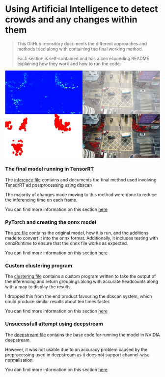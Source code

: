 # Using Artificial Intelligence to detect crowds and any changes within them
> This GitHub repository documents the different approaches and methods tried along with containing the final working method.
> 
> Each section is self-contained and has a corresponding README explaining how they work and how to run the code.

![](allMaps.jpg)

### The final model running in TensorRT
The [inference file](inference) contains and documents the final method used involving TensorRT ad postprocessing using dbscan

The majority of changes made moving to this method were done to reduce the inferencing time on each frame.

You can find more information on this section [here](inference/README.md)

### PyTorch and creating the onnx model
The [src file](src) contains the original model, how it is run, and the additions made to convert it into the onnx format. Additionally, it includes testing with onnxRuntime to ensure that the onnx file works as expected.

You can find more information on this section [here](src/README.md)

### Custom clustering program
The [clustering file](clustering) contains a custom program written to take the output of the inferencing and return groupings along with accurate headcounts along with a map to display the results.

I dropped this from the end product favouring the dbscan system, which could produce similar results about ten times faster.

You can find more information on this section [here](clustering/README.md)

### Unsucessfull attempt using deepstream
The [deepstream file](deepstream) contains the base code for running the model in NVIDIA deepstream.

However, it was not usable due to an accuracy problem caused by the preprocessing used in deepstream as it does not support channel-wise normalisation.

You can find more information on this section [here](deepstream/README.md)
